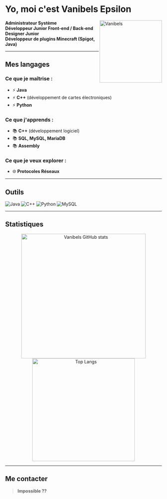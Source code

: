 # Yo, moi c'est **Vanibels Epsilon**

<img align="right" src="https://media.discordapp.net/attachments/1357108767229214866/1365713309629677659/vanibels.png?ex=680e4f22&is=680cfda2&hm=f4594fb083fa3077b8dfd0b8709d02a7dbd70a01309c827c008534b3eb2a85b2&=&format=webp&quality=lossless&width=235&height=253" alt="Vanibels" width="200"/>


**Administrateur Système**  
**Développeur Junior Front-end / Back-end**  
**Designer Junior**  
**Développeur de plugins Minecraft (Spigot, Java)**


---


## Mes langages


### Ce que je maîtrise :
- ⚡ **Java**
- ⚡ **C++** (développement de cartes électroniques)
- ⚡ **Python**

### Ce que j'apprends :
- 📚 **C++** (développement logiciel)
- 📚 **SQL, MySQL, MariaDB**
- 📚 **Assembly**

### Ce que je veux explorer :
- 🌐 **Protocoles Réseaux**

---

## Outils

![Java](https://img.shields.io/badge/Java-ED8B00?style=for-the-badge&logo=java&logoColor=white)
![C++](https://img.shields.io/badge/C++-00599C?style=for-the-badge&logo=c%2B%2B&logoColor=white)
![Python](https://img.shields.io/badge/Python-3776AB?style=for-the-badge&logo=python&logoColor=white)
![MySQL](https://img.shields.io/badge/MySQL-4479A1?style=for-the-badge&logo=mysql&logoColor=white)

---

## Statistiques

<p align="center">
  <img src="https://github-readme-stats.vercel.app/api?username=Vanibels&show_icons=true&theme=tokyonight" alt="Vanibels GitHub stats" width="400"/>
  <img src="https://github-readme-stats.vercel.app/api/top-langs/?username=Vanibels&layout=compact&theme=tokyonight" alt="Top Langs" width="330"/>
</p>

---

## Me contacter

> **Impossible ??**
